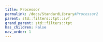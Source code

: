 ```yaml
---
title: Processor
permalink: /docs/StandardLibrary#Processor2
parent: std::filters::tpt::svf
grand_parent: std::filters::tpt
has_children: False
nav_order: 1
---
```

